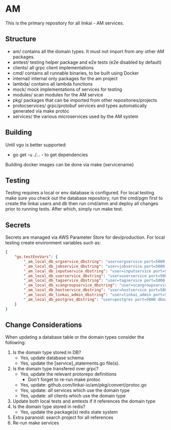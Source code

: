 # AM
This is the primary repository for all linkai - AM services.

## Structure
* am/ contains all the domain types. It must not import from *any* other AM packages.
* amtest/ testing helper package and e2e tests (e2e disabled by default)
* clients/ all grpc client implementations
* cmd/ contains all runnable binaries, to be built using Docker
* internal/ internal only packages for the am project
* lambda/ contains all lambda functions
* mock/ mock implementations of services for testing
* modules/ scan modules for the AM service
* pkg/ packages that can be imported from other repositories/projects
* protocservices/ grpc/protobuf services and types automatically generated via make protoc
* services/ the various microservices used by the AM system

## Building
Until vgo is better supported:
* go get -u ./... - to get dependencies

Building docker images can be done via make {servicename}

## Testing
Testing requires a local or env database is configured. For local testing make sure you check out the database repository, run the cmd/pgm first to create the linkai users and db
then run cmd/amm and deploy all changes prior to running tests.
After which, simply run make test.

## Secrets
Secrets are managed via AWS Parameter Store for dev/production. For local testing create environment variables such as:
```json
{
    "go.testEnvVars": {
        "_am_local_db_orgservice_dbstring": "user=orgservice port=5000 dbname=linkai password=XXX sslmode=disable",
        "_am_local_db_jobservice_dbstring": "user=jobservice port=5000 dbname=linkai password=Xxx sslmode=disable",
        "_am_local_db_inputservice_dbstring": "user=inputservice port=5000 dbname=linkai password=Xxx sslmode=disable",
        "_am_local_db_userservice_dbstring": "user=userservice port=5000 dbname=linkai password=Xxx sslmode=disable",
        "_am_local_db_tagservice_dbstring": "user=tagservice port=5000 dbname=linkai password=Xxx sslmode=disable",
        "_am_local_db_scangroupservice_dbstring": "user=scangroupservice port=5000 dbname=linkai password=Xxx sslmode=disable",
        "_am_local_db_hostservice_dbstring": "user=hostservice port=5000 dbname=linkai password=Xxx sslmode=disable",
        "_am_local_db_linkai_admin_dbstring": "user=linkai_admin port=5000 dbname=linkai password=Xxx sslmode=disable",
        "_am_local_db_postgres_dbstring": "user=postgres port=5000 dbname=postgres password=Xxx sslmode=disable"
    }
}
```

## Change Considerations
When updating a database table or the domain types consider the following:
1. Is the domain type stored in DB?
    - Yes, update database schema
    - Yes, update the [service]_statements.go file(s).
2. Is the domain type transfered over grpc?
    - Yes, update the relevant protorepo definitions
        - Don't forget to re-run make protoc
    - Yes, update: github.com/linkai-io/am/pkg/convert/protoc.go
    - Yes, update: *all* services which use the domain type
    - Yes, update: *all* clients which use the domain type
3. Update both local tests and amtests if it references the domain type
4. Is the domain type stored in redis?
    - Yes, update the package(s) redis state system 
5. Extra paranoid: search project for all references
6. Re-run make services
